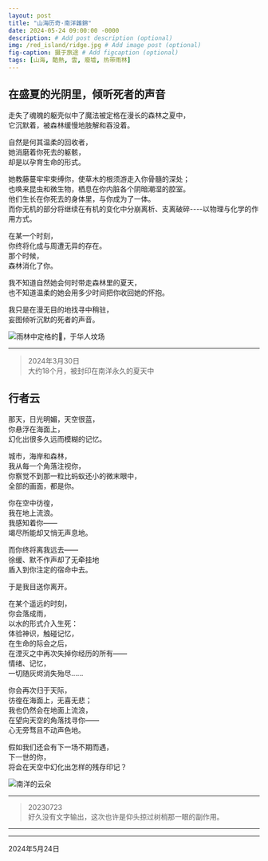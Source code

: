```yaml
---
layout: post
title: "山海历奇·南洋雜錦"
date: 2024-05-24 09:00:00 -0000
description: # Add post description (optional)
img: /red_island/ridge.jpg # Add image post (optional)
fig-caption: 摄于旅途 # Add figcaption (optional)
tags: [山海, 酷熱, 雲, 廢墟, 热带雨林]
---
```


## 在盛夏的光阴里，倾听死者的声音

走失了魂魄的躯壳似中了魔法被定格在漫长的森林之夏中，<br>
它沉默着，被森林缓慢地肢解和吞没着。<br>

自然是何其温柔的回收者，<br>
她消磨着你死去的躯骸，<br>
却是以孕育生命的形式。<br>

她教藤蔓牢牢束缚你，使草木的根须游走入你骨髓的深处；<br>
也唤来昆虫和微生物，栖息在你内脏各个阴暗潮湿的腔室。<br>
他们生长在你死去的身体里，与你成为了一体。<br>
而你无机的部分将继续在有机的变化中分崩离析、支离破碎----以物理与化学的作用方式。<br>

在某一个时刻，<br>
你终将化成与周遭无异的存在。<br>
那个时候，<br>
森林消化了你。<br>

我不知道自然她会何时带走森林里的夏天，<br>
也不知道温柔的她会用多少时间把你收回她的怀抱。<br>

我只是在漫无目的地找寻中稍驻，<br>
妄图倾听沉默的死者的声音。<br>

![雨林中定格的🍜，于华人坟场](/img/nanyang/ThePast.png)


---
>2024年3月30日<br>
>大约18个月，被封印在南洋永久的夏天中


## 行者云

那天，日光明媚，天空很蓝，<br>
你悬浮在海面上，<br>
幻化出很多久远而模糊的记忆。<br>

城市，海岸和森林，<br>
我从每一个角落注视你，<br>
你察觉不到那一粒比蚂蚁还小的微末眼中，<br>
全部的画面，都是你。<br>

你在空中彷徨，<br>
我在地上流浪。<br>
我感知着你——<br>
竭尽所能却又悄无声息地。<br>

而你终将离我远去——<br>
徐缓、默不作声却了无牵挂地<br>
盾入到你注定的宿命中去。 <br>

于是我目送你离开。<br>

在某个遥远的时刻，<br>
你会落成雨，<br>
以水的形式介入生死：<br>
体验神识，触碰记忆，<br>
在生命的际会之后，<br>
在湮灭之中再次失掉你经历的所有——<br>
情绪、记忆，<br>
一切随灰烬消失殆尽……<br>

你会再次归于天际，<br>
彷徨在海面上，无喜无悲；<br>
我也仍然会在地面上流浪，<br>
在望向天空的角落找寻你——<br>
心无旁骛且不动声色地。<br>

假如我们还会有下一场不期而遇，<br>
下一世的你，<br>
将会在天空中幻化出怎样的残存印记？<br>


![南洋的云朵](/img/nanyang/Clouds.png)

---
>20230723<br>
>好久没有文字输出，这次也许是仰头掠过树梢那一眼的副作用。
---------------------


---
2024年5月24日 <br>










